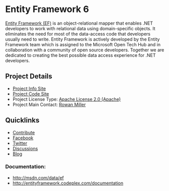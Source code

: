 # Entity Framework 6

[Entity Framework (EF)](http://entityframework.codeplex.com/) is an object-relational mapper that enables .NET developers to work with relational data using domain-specific objects. It eliminates the need for most of the data-access code that developers usually need to write. Entity Framework is actively developed by the Entity Framework team which is assigned to the Microsoft Open Tech Hub and in collaboration with a community of open source developers. Together we are dedicated to creating the best possible data access experience for .NET developers.

## Project Details
* [Project Info Site](http://entityframework.codeplex.com/)
* [Project Code Site](http://entityframework.codeplex.com/SourceControl/latest)
* Project License Type: [Apache License 2.0 (Apache)](http://entityframework.codeplex.com/license)
* Project Main Contact: [Rowan Miller](http://www.codeplex.com/site/users/view/RoMiller) 

## Quicklinks

* [Contribute](http://entityframework.codeplex.com/wikipage?title=Contributing)
* [Facebook](https://www.facebook.com/efmagicunicorns) 
* [Twitter](https://twitter.com/efmagicunicorns) 
* [Discussions](http://entityframework.codeplex.com/discussions)
* [Blog](http://blogs.msdn.com/adonet)

### Documentation:
* <http://msdn.com/data/ef> 
* <http://entityframework.codeplex.com/documentation>
